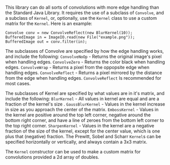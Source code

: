 This library can do all sorts of convolutions with more edge handling than the Standard Java Library. 
It requires the use of a subclass of ```Convolve```, and a subclass of ```Kernel```, or, optionally, 
use the ```Kernel``` class to use a custom matrix for the ```Kernel```.
Here is an example:
```
Convolve conv = new ConvolveReflect(new BlurKernel(10));
BufferedImage in = ImageIO.read(new File("example.png"));
BufferedImage out = conv.filter(in);
```

The subclasses of Convolve are specified by how the edge handling works, and include the following:
```ConvolveNoOp``` - Returns the original image's pixel when handling edges.
```ConvolveZero``` - Returns the color black when handling edges.
```ConvolveWrap``` - Returns a pixel from the oppopsite edge when handling edges.
```ConvolveReflect``` - Returns a pixel mirrored by the distance from the edge when handling edges.
```ConvolveReflect``` Is recommended for most cases.

The subclasses of Kernel are specified by what values are in it's matrix, and include the following:
```BlurKernel``` - All values in kernel are equal and are a fraction of the kernel's size .
```GaussBlurKernel``` - Values in the kernel increase in size as you approach the center of the matrix.
```EmbossKernel``` - Values in the kernel are positive around the top left corner, negative around the 
      bottom right corner,  and have a line of zeroes from the bottom left corner to the top right 
      corner.
```SharpenKernel``` - Values in the kernel are a negative fraction of the size of the kernel, except 
      for the center value, which is one plus that (negative) fraction.
The Prewitt, Sobel and Scharr ```Kernel```s can be specified horizontally or vertically, and always
      contain a 3x3 matrix.

The ```Kernel``` constructor can be used to make a custom matrix for convolutions provided a 2d array
of doubles.
